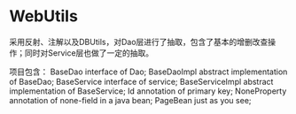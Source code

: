 # WebUtils
采用反射、注解以及DBUtils，对Dao层进行了抽取，包含了基本的增删改查操作；同时对Service层也做了一定的抽取。

项目包含：
BaseDao               interface of Dao;
BaseDaoImpl           abstract implementation of BaseDao;
BaseService           interface of service;
BaseServiceImpl       abstract implementation of BaseService;
Id                    annotation of primary key;
NoneProperty          annotation of none-field in a java bean;
PageBean              just as you see;
